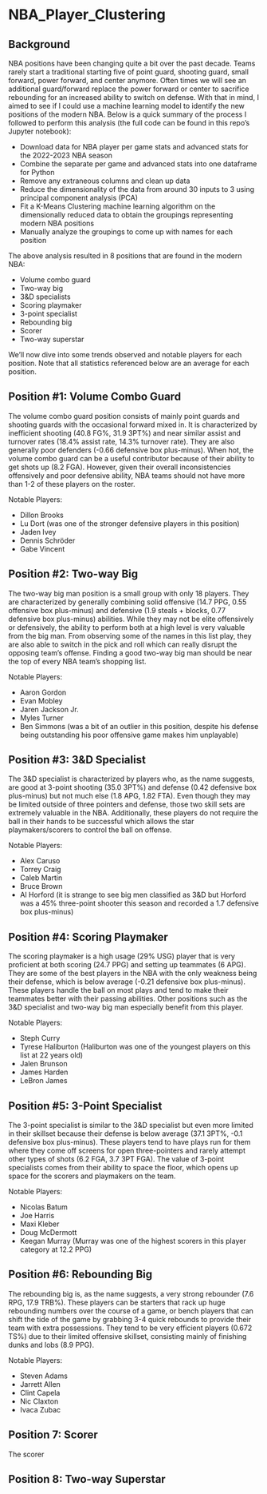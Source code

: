 # NBA_Player_Clustering

## Background
NBA positions have been changing quite a bit over the past decade. Teams rarely start a traditional starting five of point guard, shooting guard, small forward, power forward, and center anymore. Often times we will see an additional guard/forward replace the power forward or center to sacrifice rebounding for an increased ability to switch on defense. With that in mind, I aimed to see if I could use a machine learning model to identify the new positions of the modern NBA. Below is a quick summary of the process I followed to perform this analysis (the full code can be found in this repo’s Jupyter notebook): 
- Download data for NBA player per game stats and advanced stats for the 2022-2023 NBA season
- Combine the separate per game and advanced stats into one dataframe for Python
- Remove any extraneous columns and clean up data
- Reduce the dimensionality of the data from around 30 inputs to 3 using principal component analysis (PCA)
- Fit a K-Means Clustering machine learning algorithm on the dimensionally reduced data to obtain the groupings representing modern NBA     positions
- Manually analyze the groupings to come up with names for each position

The above analysis resulted in 8 positions that are found in the modern NBA:
- Volume combo guard
- Two-way big 
- 3&D specialists
- Scoring playmaker
- 3-point specialist
- Rebounding big 
- Scorer
- Two-way superstar

We’ll now dive into some trends observed and notable players for each position. Note that all statistics referenced below are an average for each position.

## Position #1: Volume Combo Guard
The volume combo guard position consists of mainly point guards and shooting guards with the occasional forward mixed in. It is characterized by inefficient shooting (40.8 FG%, 31.9 3PT%) and near similar assist and turnover rates (18.4% assist rate, 14.3% turnover rate). They are also generally poor defenders (-0.66 defensive box plus-minus). When hot, the volume combo guard can be a useful contributor because of their ability to get shots up (8.2 FGA). However, given their overall inconsistencies offensively and poor defensive ability, NBA teams should not have more than 1-2 of these players on the roster. 

Notable Players:
- Dillon Brooks
- Lu Dort (was one of the stronger defensive players in this position)
- Jaden Ivey
- Dennis Schröder
- Gabe Vincent

## Position #2: Two-way Big
The two-way big man position is a small group with only 18 players. They are characterized by generally combining solid offensive (14.7 PPG, 0.55 offensive box plus-minus) and defensive (1.9 steals + blocks, 0.77 defensive box plus-minus) abilities. While they may not be elite offensively or defensively, the ability to perform both at a high level is very valuable from the big man. From observing some of the names in this list play, they are also able to switch in the pick and roll which can really disrupt the opposing team’s offense. Finding a good two-way big man should be near the top of every NBA team’s shopping list.

Notable Players:
- Aaron Gordon
- Evan Mobley
- Jaren Jackson Jr.
- Myles Turner
- Ben Simmons (was a bit of an outlier in this position, despite his defense being outstanding his poor offensive game makes him            unplayable)

## Position #3: 3&D Specialist
The 3&D specialist is characterized by players who, as the name suggests, are good at 3-point shooting (35.0 3PT%) and defense (0.42 defensive box plus-minus) but not much else (1.8 APG, 1.82 FTA). Even though they may be limited outside of three pointers and defense, those two skill sets are extremely valuable in the NBA. Additionally, these players do not require the ball in their hands to be successful which allows the star playmakers/scorers to control the ball on offense.

Notable Players:
- Alex Caruso
- Torrey Craig
- Caleb Martin
- Bruce Brown
- Al Horford (it is strange to see big men classified as 3&D but Horford was a 45% three-point shooter this season and recorded a 1.7       defensive box plus-minus)

## Position #4: Scoring Playmaker
The scoring playmaker is a high usage (29% USG) player that is very proficient at both scoring (24.7 PPG) and setting up teammates (6 APG). They are some of the best players in the NBA with the only weakness being their defense, which is below average (-0.21 defensive box plus-minus). These players handle the ball on most plays and tend to make their teammates better with their passing abilities. Other positions such as the 3&D specialist and two-way big man especially benefit from this player.

Notable Players:
- Steph Curry
- Tyrese Haliburton (Haliburton was one of the youngest players on this list at 22 years old)
- Jalen Brunson
- James Harden
- LeBron James

## Position #5: 3-Point Specialist
The 3-point specialist is similar to the 3&D specialist but even more limited in their skillset because their defense is below average (37.1 3PT%, -0.1 defensive box plus-minus). These players tend to have plays run for them where they come off screens for open three-pointers and rarely attempt other types of shots (6.2 FGA, 3.7 3PT FGA). The value of 3-point specialists comes from their ability to space the floor, which opens up space for the scorers and playmakers on the team.

Notable Players:
- Nicolas Batum
- Joe Harris
- Maxi Kleber
- Doug McDermott
- Keegan Murray (Murray was one of the highest scorers in this player category at 12.2 PPG)

## Position #6: Rebounding Big
The rebounding big is, as the name suggests, a very strong rebounder (7.6 RPG, 17.9 TRB%). These players can be starters that rack up huge rebounding numbers over the course of a game, or bench players that can shift the tide of the game by grabbing 3-4 quick rebounds to provide their team with extra possessions. They tend to be very efficient players (0.672 TS%) due to their limited offensive skillset, consisting mainly of finishing dunks and lobs (8.9 PPG). 

Notable Players:
- Steven Adams
- Jarrett Allen
- Clint Capela
- Nic Claxton
- Ivaca Zubac

## Position 7: Scorer
The scorer

## Position 8: Two-way Superstar
